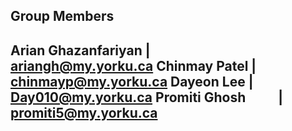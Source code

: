 Group Members
----------------------------------------------
Arian Ghazanfariyan  |     ariangh@my.yorku.ca
Chinmay Patel        |     chinmayp@my.yorku.ca
Dayeon Lee           |     Day010@my.yorku.ca
Promiti Ghosh        |     promiti5@my.yorku.ca 
----------------------------------------------
